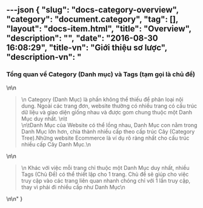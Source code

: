 ---json
{
    "slug": "docs-category-overview",
    "category": "document.category",
    "tag": [],
    "layout": "docs-item.html",
    "title": "Overview",
    "description": "",
    "date": "2016-08-30 16:08:29",
    "title-vn": "Giới thiệu sơ lược",
    "description-vn": "<h3>Tổng quan về Category (Danh mục) và Tags (tạm gọi là chủ đề)</h3>\n\n<blockquote>\n  Category (Danh Mục) là phần không thể thiếu để phân loại nội dung. Ngoài các trang đơn, website thường có nhiều trang có cấu trúc dữ liệu và giao diện giống nhau và được gom chung thuộc một Danh Mục duy nhất. \n\t<br />\n\tDanh Mục của Website có thể lồng nhau, Danh Mục con nằm trong Danh Mục lớn hơn, chia thành nhiều cấp theo cấp trúc Cây (Category Tree).Những website Ecommerce là ví dụ rõ ràng nhất cho cấu trúc nhiều cấp Cây Danh Mục.\n</blockquote>\n\n<blockquote>\n  Khác với việc mỗi trang chỉ thuộc một Danh Mục duy nhất,  nhiều Tags (Chủ Đề) có thể thiết lập cho 1 trang. Chủ đề sẽ giúp cho việc truy cập vào các trang liên quan nhanh chóng chỉ với 1 lần truy cập, thay vì phải đi nhiều cấp như Danh Mục\n</blockquote>\n\n"
}
---
